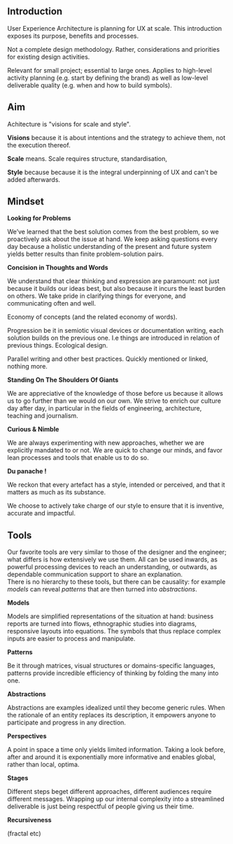## Introduction

User Experience Architecture is planning <!-- heh --> for UX at scale<!-- heh -->.
This introduction exposes its purpose, benefits and processes. <!--5W-->

Not a complete design methodology. Rather, considerations and priorities for existing design activities.

Relevant for small project; essential to large ones. Applies to high-level activity planning (e.g. start by defining the brand) as well as low-level deliverable quality (e.g. when and how to build symbols).

## Aim

Achitecture is "visions for scale and style".

**Visions** because it is about intentions and the strategy to achieve them, not the execution thereof.

**Scale** means. Scale requires structure, standardisation,

**Style** because because it is the integral underpinning of UX and can't be added afterwards.

## Mindset

<!--"Dura lex sed lex"-type heuristic, relevant regardless of the activity or deliverable.-->

**Looking for Problems**

We’ve learned that the best solution comes from the best problem, so we proactively ask about the issue at hand. We keep asking questions every day because a holistic understanding of the present and future system yields better results than finite problem-solution pairs.

<!--value information
Desire to frame problems, including larger questions/clarifications than asked
Notion that no design solution exists in isolation but can impact/be impacted
A better understanding is more valuable than a better solution-->

**Concision in Thoughts and Words**

We understand that clear thinking and expression are paramount: not just because it builds our ideas best, but also because it incurs the least burden on others. We take pride in  clarifying things for everyone, and communicating often and well.

<!--Laconic / methodical-->
<!--faire propre, clair, maintenable-->
<!--strive to clarify for us, for others-->

Economy of concepts (and the related economy of words).

Progression be it in semiotic visual devices or documentation writing, each solution builds on the previous one. I.e things are introduced in relation of previous things. Ecological design.

Parallel writing and other best practices. Quickly mentioned or linked, nothing more.

**Standing On The Shoulders Of Giants**

We are appreciative of the knowledge of those before us because it allows us to go further than we would on our own.
We strive to <!--deliberately--> enrich our culture day after day, in particular in the fields of engineering, architecture, teaching and journalism.

**Curious & Nimble**

We are always experimenting with new approaches, whether we are explicitly mandated to or not. We are quick to change our minds, and favor lean processes and tools that enable us to do so.

<!--Divergent thinking but convergent outcomes-->

<!--**Recursive**

Demanding w/ oneself, for others

Gesamtkunstwerk

never over

no respect for artificial boundaries-->

**Du panache !**

We reckon that every artefact has a style, intended or perceived, and that it matters as much as its substance.
<!--Even the absence of style is a style.-->
We choose to actively take charge of our style to ensure that it is <!--preferably in ways that are--> inventive, <!--ingenious, -->accurate and impactful.

## Tools

Our favorite tools are very similar to those of the designer and the engineer; what differs is how extensively we use them. All can be used inwards, as powerful processing devices to reach an understanding, or outwards, as dependable communication support to share an explanation.  
There is no hierarchy to these tools, but there can be causality: for example *models* can reveal *patterns* that are then turned into *abstractions*.

<!--What + Why-->

**Models** <!--Plutôt visualisation non ?-->

Models are simplified representations of the situation at hand: business reports are turned into flows, ethnographic studies into diagrams, responsive layouts into equations.
The symbols that thus replace complex inputs are easier to process and manipulate.

**Patterns**

Be it through matrices, visual structures or domains-specific languages, patterns provide incredible efficiency of thinking by folding the many into one.

<!--Karnaugh
Noisy data sets are turned into charts
*plutôt models ?*-->

<!--Functions & collections (cf timecard slats)-->

**Abstractions**

Abstractions are examples idealized until they become generic rules. When the rationale of an entity replaces its description, it empowers anyone to participate and progress in any direction.

<!--concepts-->

**Perspectives**

A point <!--of data--> in space a time only yields limited information. Taking a look before, after and around it <!--horizontal/vertical--> is exponentially more informative and enables global, rather than local, optima.

**Stages**

Different steps beget different approaches, different audiences require different messages. Wrapping up our internal complexity into a streamlined deliverable is just being respectful of people giving us their time.

<!--None is more important that the final hand-off,
The output format/medium is challenge on its own
the output is rasterized over the thinking-->

**Recursiveness**

(fractal etc)
